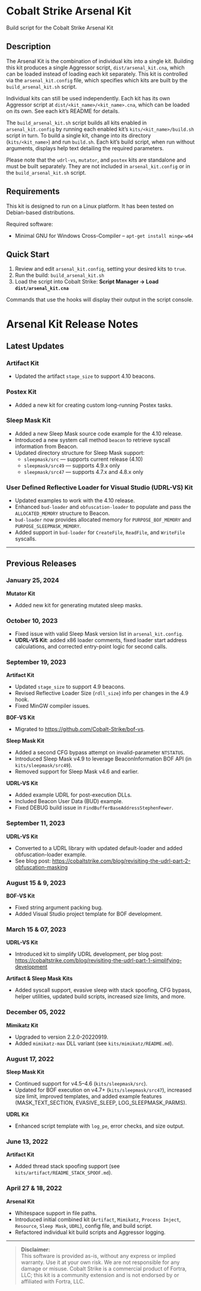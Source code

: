 # Cobalt Strike Arsenal Kit

Build script for the Cobalt Strike Arsenal Kit

## Description

The Arsenal Kit is the combination of individual kits into a single kit.
Building this kit produces a single Aggressor script, `dist/arsenal_kit.cna`, which can be loaded instead of loading each kit separately. This kit is controlled via the `arsenal_kit.config` file, which specifies which kits are built by the `build_arsenal_kit.sh` script.

Individual kits can still be used independently. Each kit has its own Aggressor script at `dist/<kit_name>/<kit_name>.cna`, which can be loaded on its own. See each kit’s README for details.

The `build_arsenal_kit.sh` script builds all kits enabled in `arsenal_kit.config` by running each enabled kit’s `kits/<kit_name>/build.sh` script in turn. To build a single kit, change into its directory (`kits/<kit_name>`) and run `build.sh`. Each kit’s build script, when run without arguments, displays help text detailing the required parameters.

Please note that the `udrl-vs`, `mutator`, and `postex` kits are standalone and must be built separately. They are not included in `arsenal_kit.config` or in the `build_arsenal_kit.sh` script.

## Requirements

This kit is designed to run on a Linux platform. It has been tested on Debian-based distributions.

Required software:

* Minimal GNU for Windows Cross-Compiler – `apt-get install mingw-w64`

## Quick Start

1. Review and edit `arsenal_kit.config`, setting your desired kits to `true`.
2. Run the build: `build_arsenal_kit.sh`
3. Load the script into Cobalt Strike: **Script Manager → Load `dist/arsenal_kit.cna`**

Commands that use the hooks will display their output in the script console.

# Arsenal Kit Release Notes

## Latest Updates

### Artifact Kit
- Updated the artifact `stage_size` to support 4.10 beacons.

### Postex Kit
- Added a new kit for creating custom long-running Postex tasks.

### Sleep Mask Kit
- Added a new Sleep Mask source code example for the 4.10 release.  
- Introduced a new system call method `beacon` to retrieve syscall information from Beacon.  
- Updated directory structure for Sleep Mask support:  
  - `sleepmask/src` — supports current release (4.10)  
  - `sleepmask/src49` — supports 4.9.x only  
  - `sleepmask/src47` — supports 4.7.x and 4.8.x only  

### User Defined Reflective Loader for Visual Studio (UDRL-VS) Kit
- Updated examples to work with the 4.10 release.  
- Enhanced `bud-loader` and `obfuscation-loader` to populate and pass the `ALLOCATED_MEMORY` structure to Beacon.  
- `bud-loader` now provides allocated memory for `PURPOSE_BOF_MEMORY` and `PURPOSE_SLEEPMASK_MEMORY`.  
- Added support in `bud-loader` for `CreateFile`, `ReadFile`, and `WriteFile` syscalls.

---

## Previous Releases

### January 25, 2024
**Mutator Kit**  
- Added new kit for generating mutated sleep masks.

### October 10, 2023
- Fixed issue with valid Sleep Mask version list in `arsenal_kit.config`.  
- **UDRL-VS Kit**: added x86 loader comments, fixed loader start address calculations, and corrected entry-point logic for second calls.

### September 19, 2023
**Artifact Kit**  
- Updated `stage_size` to support 4.9 beacons.  
- Revised Reflective Loader Size (`rdll_size`) info per changes in the 4.9 hook.  
- Fixed MinGW compiler issues.  

**BOF-VS Kit**  
- Migrated to https://github.com/Cobalt-Strike/bof-vs.  

**Sleep Mask Kit**  
- Added a second CFG bypass attempt on invalid-parameter `NTSTATUS`.  
- Introduced Sleep Mask v4.9 to leverage BeaconInformation BOF API (in `kits/sleepmask/src49`).  
- Removed support for Sleep Mask v4.6 and earlier.  

**UDRL-VS Kit**  
- Added example UDRL for post-execution DLLs.  
- Included Beacon User Data (BUD) example.  
- Fixed DEBUG build issue in `FindBufferBaseAddressStephenFewer`.

### September 11, 2023
**UDRL-VS Kit**  
- Converted to a UDRL library with updated default-loader and added obfuscation-loader example.  
- See blog post: https://cobaltstrike.com/blog/revisiting-the-udrl-part-2-obfuscation-masking

### August 15 & 9, 2023
**BOF-VS Kit**  
- Fixed string argument packing bug.  
- Added Visual Studio project template for BOF development.

### March 15 & 07, 2023
**UDRL-VS Kit**  
- Introduced kit to simplify UDRL development, per blog post: https://cobaltstrike.com/blog/revisiting-the-udrl-part-1-simplifying-development  

**Artifact & Sleep Mask Kits**  
- Added syscall support, evasive sleep with stack spoofing, CFG bypass, helper utilities, updated build scripts, increased size limits, and more.

### December 05, 2022
**Mimikatz Kit**  
- Upgraded to version 2.2.0-20220919.  
- Added `mimikatz-max` DLL variant (see `kits/mimikatz/README.md`).

### August 17, 2022
**Sleep Mask Kit**  
- Continued support for v4.5–4.6 (`kits/sleepmask/src`).  
- Updated for BOF execution on v4.7+ (`kits/sleepmask/src47`), increased size limit, improved templates, and added example features (MASK_TEXT_SECTION, EVASIVE_SLEEP, LOG_SLEEPMASK_PARMS).

**UDRL Kit**  
- Enhanced script template with `log_pe`, error checks, and size output.

### June 13, 2022
**Artifact Kit**  
- Added thread stack spoofing support (see `kits/artifact/README_STACK_SPOOF.md`).

### April 27 & 18, 2022
**Arsenal Kit**  
- Whitespace support in file paths.  
- Introduced initial combined kit (`Artifact`, `Mimikatz`, `Process Inject`, `Resource`, `Sleep Mask`, `UDRL`), config file, and build script.  
- Refactored individual kit build scripts and Aggressor logging.

---

> **Disclaimer:**  
> This software is provided as-is, without any express or implied warranty. Use it at your own risk. We are not responsible for any damage or misuse. Cobalt Strike is a commercial product of Fortra, LLC; this kit is a community extension and is not endorsed by or affiliated with Fortra, LLC.

